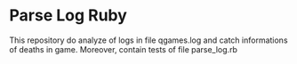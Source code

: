 # Parse Log Ruby

This repository do analyze of logs in file qgames.log and catch informations of deaths in game. Moreover, contain tests of file parse_log.rb
